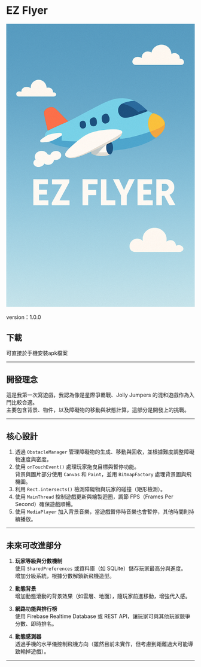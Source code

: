 # EZ Flyer

![封面圖片](logo.png)

version：1.0.0  
## 下載
可直接於手機安裝apk檔案

---

## 開發理念
這是我第一次寫遊戲，我認為像是星際爭霸戰、Jolly Jumpers 的混和遊戲作為入門比較合適。  
主要包含背景、物件，以及障礙物的移動與狀態計算，這部分是開發上的挑戰。  

---

## 核心設計

1. 透過 `ObstacleManager` 管理障礙物的生成、移動與回收，並根據難度調整障礙物速度與密度。
2. 使用 `onTouchEvent()` 處理玩家拖曳目標與暫停功能。  
   背景與圖片部分使用 `Canvas` 和 `Paint`，並用 `BitmapFactory` 處理背景圖與飛機圖。
3. 利用 `Rect.intersects()` 檢測障礙物與玩家的碰撞（矩形檢測）。
4. 使用 `MainThread` 控制遊戲更新與繪製迴圈，調節 FPS（Frames Per Second）確保遊戲順暢。
5. 使用 `MediaPlayer` 加入背景音樂，當遊戲暫停時音樂也會暫停，其他時間則持續播放。

---

## 未來可改進部分

1. **玩家等級與分數機制**  
   使用 `SharedPreferences` 或資料庫（如 SQLite）儲存玩家最高分與進度。  
   增加分級系統，根據分數解鎖新飛機造型。
   
2. **動態背景**  
   增加動態滾動的背景效果（如雲層、地面），隨玩家前進移動，增強代入感。
   
3. **網路功能與排行榜**  
   使用 Firebase Realtime Database 或 REST API，讓玩家可與其他玩家競爭分數、即時排名。
   
4. **動態感測器**  
   透過手機的水平儀控制飛機方向（雖然目前未實作，但考慮到距離過大可能導致輸掉遊戲）。

---

